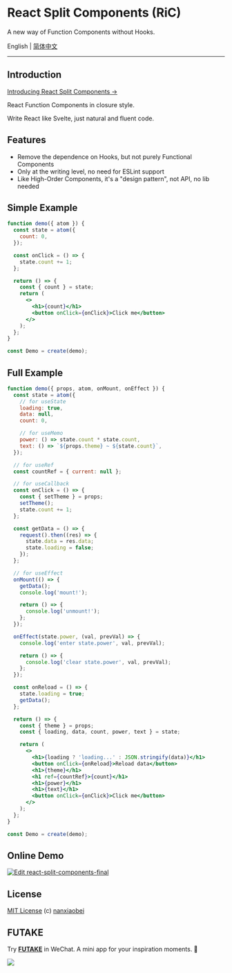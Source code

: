# React Split Components (RiC)

A new way of Function Components without Hooks.

English | [简体中文](./README.zh-CN.md)

---

## Introduction

[Introducing React Split Components →](./INTRODUCTION.md)

React Function Components in closure style.

Write React like Svelte, just natural and fluent code.

## Features

- Remove the dependence on Hooks, but not purely Functional Components
- Only at the writing level, no need for ESLint support
- Like High-Order Components, it's a "design pattern", not API, no lib needed

## Simple Example

```jsx
function demo({ atom }) {
  const state = atom({
    count: 0,
  });

  const onClick = () => {
    state.count += 1;
  };

  return () => {
    const { count } = state;
    return (
      <>
        <h1>{count}</h1>
        <button onClick={onClick}>Click me</button>
      </>
    );
  };
}

const Demo = create(demo);
```

## Full Example

```jsx
function demo({ props, atom, onMount, onEffect }) {
  const state = atom({
    // for useState
    loading: true,
    data: null,
    count: 0,

    // for useMemo
    power: () => state.count * state.count,
    text: () => `${props.theme} ~ ${state.count}`,
  });

  // for useRef
  const countRef = { current: null };

  // for useCallback
  const onClick = () => {
    const { setTheme } = props;
    setTheme();
    state.count += 1;
  };

  const getData = () => {
    request().then((res) => {
      state.data = res.data;
      state.loading = false;
    });
  };

  // for useEffect
  onMount(() => {
    getData();
    console.log('mount!');

    return () => {
      console.log('unmount!');
    };
  });

  onEffect(state.power, (val, prevVal) => {
    console.log('enter state.power', val, prevVal);

    return () => {
      console.log('clear state.power', val, prevVal);
    };
  });

  const onReload = () => {
    state.loading = true;
    getData();
  };

  return () => {
    const { theme } = props;
    const { loading, data, count, power, text } = state;

    return (
      <>
        <h1>{loading ? 'loading...' : JSON.stringify(data)}</h1>
        <button onClick={onReload}>Reload data</button>
        <h1>{theme}</h1>
        <h1 ref={countRef}>{count}</h1>
        <h1>{power}</h1>
        <h1>{text}</h1>
        <button onClick={onClick}>Click me</button>
      </>
    );
  };
}

const Demo = create(demo);
```

## Online Demo

[![Edit react-split-components-final](https://codesandbox.io/static/img/play-codesandbox.svg)](https://codesandbox.io/s/react-split-components-final-9ftjx?fontsize=14&hidenavigation=1&theme=dark)

## License

[MIT License](https://github.com/nanxiaobei/react-split-components/blob/main/LICENSE) (c) [nanxiaobei](https://lee.so/)

## FUTAKE

Try [**FUTAKE**](https://sotake.com/futake) in WeChat. A mini app for your inspiration moments. 🌈

![](https://s3.bmp.ovh/imgs/2022/07/21/452dd47aeb790abd.png)
